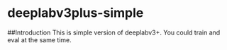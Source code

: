 # deeplabv3plus-simple

##Introduction
This is simple version of deeplabv3+. You could train and eval at the same time.
